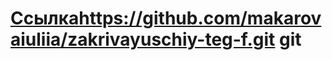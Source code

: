 # [Ссылка](https://github.com/makarovaiuliia/zakrivayuschiy-teg-f.git)https://github.com/makarovaiuliia/zakrivayuschiy-teg-f.git git

